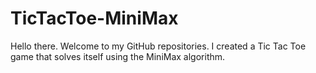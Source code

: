 # TicTacToe-MiniMax

Hello there. Welcome to my GitHub repositories. I created a Tic Tac Toe game that solves itself using the MiniMax algorithm.
